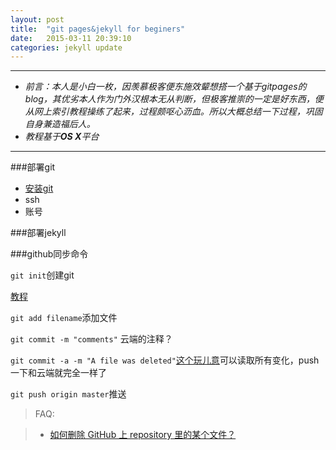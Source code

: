 ```yaml
---
layout: post
title:  "git pages&jekyll for beginers"
date:   2015-03-11 20:39:10
categories: jekyll update
---
```



---
* _前言：本人是小白一枚，因羡慕极客便东施效颦想搭一个基于gitpages的blog，其优劣本人作为门外汉根本无从判断，但极客推崇的一定是好东西，便从网上索引教程操练了起来，过程颇呕心沥血。所以大概总结一下过程，巩固自身兼造福后人。_
* _教程基于**OS X**平台_

---

###部署git

* [安装git](http://git-scm.com/book/zh/v1/起步-安装-Git "中文教程")
* ssh
* 账号



###部署jekyll



###github同步命令

`git init`创建git

[教程](http://www.worldhello.net/gotgithub/03-project-hosting/010-new-project.html)

`git add filename`添加文件

`git commit -m "comments"` 云端的注释？

`git commit -a -m "A file was deleted"`[这个玩儿意](http://stackoverflow.com/questions/9701238/git-how-delete-file-from-remote-repository)可以读取所有变化，push一下和云端就完全一样了

`git push origin master`推送

>FAQ:

>* [如何删除 GitHub 上 repository 里的某个文件？](https://ruby-china.org/topics/13509)